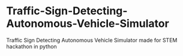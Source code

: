 # Traffic-Sign-Detecting-Autonomous-Vehicle-Simulator

Traffic Sign Detecting Autonomous Vehicle Simulator made for STEM hackathon in python
